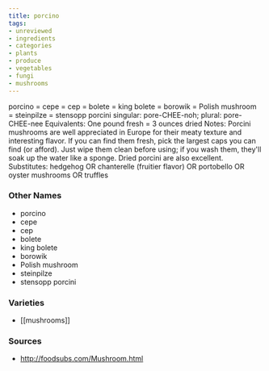 ```yaml
---
title: porcino
tags:
- unreviewed
- ingredients
- categories
- plants
- produce
- vegetables
- fungi
- mushrooms
---
```

porcino = cepe = cep = bolete = king bolete = borowik = Polish mushroom = steinpilze = stensopp porcini singular: pore-CHEE-noh; plural: pore-CHEE-nee Equivalents: One pound fresh = 3 ounces dried Notes: Porcini mushrooms are well appreciated in Europe for their meaty texture and interesting flavor. If you can find them fresh, pick the largest caps you can find (or afford). Just wipe them clean before using; if you wash them, they'll soak up the water like a sponge. Dried porcini are also excellent. Substitutes: hedgehog OR chanterelle (fruitier flavor) OR portobello OR oyster mushrooms OR truffles

### Other Names

* porcino
* cepe
* cep
* bolete
* king bolete
* borowik
* Polish mushroom
* steinpilze
* stensopp porcini

### Varieties

* [[mushrooms]]

### Sources
* http://foodsubs.com/Mushroom.html
